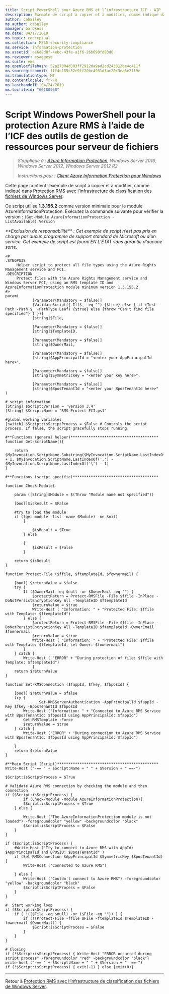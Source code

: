 ```yaml
---
title: Script PowerShell pour Azure RMS et l’infrastructure ICF - AIP
description: Exemple de script à copier et à modifier, comme indiqué dans les instructions Protection RMS avec l’infrastructure de classification des fichiers de Windows Server.
author: cabailey
ms.author: cabailey
manager: barbkess
ms.date: 04/17/2019
ms.topic: conceptual
ms.collection: M365-security-compliance
ms.service: information-protection
ms.assetid: ae6d8d0f-4ebc-43fe-a1f6-26b690fd83d0
ms.reviewer: esaggese
ms.suite: ems
ms.openlocfilehash: 52a27004d303ff2912da9ad2cd243312bc4c411f
ms.sourcegitcommit: fff4c155c52c9ff20bc4931d5ac20c3ea6e2ff9e
ms.translationtype: MT
ms.contentlocale: fr-FR
ms.lasthandoff: 04/24/2019
ms.locfileid: "60180968"
---
```

# <a name="windows-powershell-script-for-azure-rms-protection-by-using-file-server-resource-manager-fci"></a>Script Windows PowerShell pour la protection Azure RMS à l’aide de l’ICF des outils de gestion de ressources pour serveur de fichiers

>*S’applique à : [Azure Information Protection](https://azure.microsoft.com/pricing/details/information-protection), Windows Server 2016, Windows Server 2012, Windows Server 2012 R2*
>
> *Instructions pour : [Client Azure Information Protection pour Windows](../faqs.md#whats-the-difference-between-the-azure-information-protection-client-and-the-azure-information-protection-unified-labeling-client)*

Cette page contient l’exemple de script à copier et à modifier, comme indiqué dans [Protection RMS avec l’infrastructure de classification des fichiers de Windows Server](configure-fci.md).

Ce script utilise **1.3.155.2** comme version minimale pour le module AzureInformationProtection. Exécutez la commande suivante pour vérifier la version : `(Get-Module AzureInformationProtection -ListAvailable).Version` 

*&#42;&#42;Exclusion de responsabilité&#42;&#42; : Cet exemple de script n’est pas pris en charge par aucun programme de support standard de Microsoft ou d’un service. Cet exemple de script est fourni EN L’ÉTAT sans garantie d’aucune sorte.*

```
<#
.SYNOPSIS 
     Helper script to protect all file types using the Azure Rights Management service and FCI.
.DESCRIPTION
     Protect files with the Azure Rights Management service and Windows Server FCI, using an RMS template ID and AzureInformationProtection module minimum version 1.3.155.2.   
#>
param(
            [Parameter(Mandatory = $false)]
            [ValidateScript({ If($_ -eq "") {$true} else { if (Test-Path -Path $_ -PathType Leaf) {$true} else {throw "Can't find file specified"} } })]
            [string]$File,

            [Parameter(Mandatory = $false)]
            [string]$TemplateID,

            [Parameter(Mandatory = $false)]
            [string]$OwnerMail,

            [Parameter(Mandatory = $false)]
            [string]$AppPrincipalId = "<enter your AppPrincipalId here>",

            [Parameter(Mandatory = $false)]
            [string]$SymmetricKey = "<enter your key here>",

            [Parameter(Mandatory = $false)]
            [string]$BposTenantId = "<enter your BposTenantId here>"
) 

# script information
[String] $Script:Version = 'version 3.4' 
[String] $Script:Name = "RMS-Protect-FCI.ps1"

#global working variables
[switch] $Script:isScriptProcess = $False # Controls the script process. If false, the script gracefully stops running.

#**Functions (general helper)***************************************
function Get-ScriptName(){ 

    return $MyInvocation.ScriptName.Substring($MyInvocation.ScriptName.LastIndexOf('\') + 1, $MyInvocation.ScriptName.LastIndexOf('.') - $MyInvocation.ScriptName.LastIndexOf('\') - 1)
}

#**Functions (script specific)**************************************

function Check-Module{

    param ([String]$Module = $(Throw "Module name not specified"))

    [bool]$isResult = $False

    #try to load the module
    if ((get-module -list -name $Module) -ne $nil)
        {

            $isResult = $True
        } else 
        
        {
            $isResult = $False
        } 

    return $isResult
}

function Protect-File ($ffile, $ftemplateId, $fownermail) {

    [bool] $returnValue = $false
    try {
        If ($OwnerMail -eq $null -or $OwnerMail -eq "") {
            $protectReturn = Protect-RMSFile -File $ffile -InPlace -DoNotPersistEncryptionKey All -TemplateID $ftemplateId
            $returnValue = $true
            Write-Host ( "Information: " + "Protected File: $ffile with Template: $ftemplateId")
        } else {
            $protectReturn = Protect-RMSFile -File $ffile -InPlace -DoNotPersistEncryptionKey All -TemplateID $ftemplateId -OwnerEmail $fownermail
            $returnValue = $true
            Write-Host ( "Information: " + "Protected File: $ffile with Template: $ftemplateId, set Owner: $fownermail")
        }
    } catch {
        Write-Host ( "ERROR" + "During protection of file: $ffile with Template: $ftemplateId")
            }
    return $returnValue
}

function Set-RMSConnection ($fappId, $fkey, $fbposId) {

    [bool] $returnValue = $false
    try {
               Set-RMSServerAuthentication -AppPrincipalId $fappId -Key $fkey -BposTenantId $fbposId
        Write-Host ("Information: " + "Connected to Azure RMS Service with BposTenantId: $fbposId using AppPrincipalId: $fappId")
#       Get-RMSTemplate -Force
        $returnValue = $true
    } catch {
        Write-Host ("ERROR" + "During connection to Azure RMS Service with BposTenantId: $fbposId using AppPrincipalId: $fappId")

    }
    return $returnValue
}

#**Main Script (Script)*********************************************
Write-Host ("-== " + $Script:Name + " " + $Version + " ==-")

$Script:isScriptProcess = $True

# Validate Azure RMS connection by checking the module and then connection
if ($Script:isScriptProcess) {
        if (Check-Module -Module AzureInformationProtection){
        $Script:isScriptProcess = $True
    } else {

        Write-Host ("The AzureInformationProtection module is not loaded") -foregroundcolor "yellow" -backgroundcolor "black"           
        $Script:isScriptProcess = $False
    }
}

if ($Script:isScriptProcess) {
    #Write-Host ("Try to connect to Azure RMS with AppId: $AppPrincipalId and BPOSID: $BposTenantId" )  
    if (Set-RMSConnection $AppPrincipalId $SymmetricKey $BposTenantId) {
        Write-Host ("Connected to Azure RMS")

    } else {
        Write-Host ("Couldn't connect to Azure RMS") -foregroundcolor "yellow" -backgroundcolor "black"
        $Script:isScriptProcess = $False
    }
}

#  Start working loop
if ($Script:isScriptProcess) {
    if ( !(($File -eq $null) -or ($File -eq "")) ) {
        if (!(Protect-File -ffile $File -ftemplateId $TemplateID -fownermail $OwnerMail)) {
            $Script:isScriptProcess = $False           
        }
    }
}

# Closing
if (!$Script:isScriptProcess) { Write-Host "ERROR occurred during script process" -foregroundcolor "red" -backgroundcolor "black"}
write-host ("-== " + $Script:Name + " " + $Version + "  ==-")
if (!$Script:isScriptProcess) { exit(-1) } else {exit(0)}
```

---

Retour à [Protection RMS avec l’infrastructure de classification des fichiers de Windows Server](configure-fci.md).
